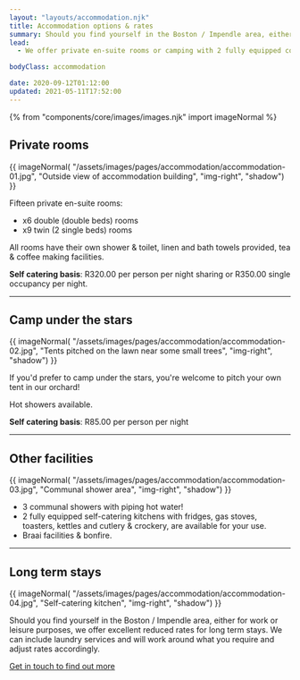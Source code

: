 ```yaml
---
layout: "layouts/accommodation.njk"
title: Accommodation options & rates
summary: Should you find yourself in the Boston / Impendle area, either for work or leisure purposes, we offer private en-suite rooms or camping with 2 fully equipped communal self catering kitchens.
lead:
  - We offer private en-suite rooms or camping with 2 fully equipped communal self catering kitchens.

bodyClass: accommodation

date: 2020-09-12T01:12:00
updated: 2021-05-11T17:52:00
---
```


{% from "components/core/images/images.njk" import imageNormal %}

## Private rooms

{{ imageNormal(
  "/assets/images/pages/accommodation/accommodation-01.jpg",
  "Outside view of accommodation building",
  "img-right",
  "shadow")
}}

Fifteen private en-suite rooms:

* x6 double (double beds) rooms
* x9 twin (2 single beds) rooms

All rooms have their own shower & toilet, linen and bath towels provided, tea & coffee making facilities.

**Self catering basis**: R320.00 per person per night sharing or R350.00 single occupancy per night.

---

## Camp under the stars

{{ imageNormal(
  "/assets/images/pages/accommodation/accommodation-02.jpg",
  "Tents pitched on the lawn near some small trees",
  "img-right",
  "shadow")
}}

If you'd prefer to camp under the stars, you're welcome to pitch your own tent in our orchard!

Hot showers available.

**Self catering basis**: R85.00 per person per night

---

## Other facilities

{{ imageNormal(
  "/assets/images/pages/accommodation/accommodation-03.jpg",
  "Communal shower area",
  "img-right",
  "shadow")
}}

* 3 communal showers with piping hot water!
* 2 fully equipped self-catering kitchens with fridges, gas stoves, toasters, kettles and cutlery & crockery, are available for your use.
* Braai facilities & bonfire.

---

## Long term stays

{{ imageNormal(
  "/assets/images/pages/accommodation/accommodation-04.jpg",
  "Self-catering kitchen",
  "img-right",
  "shadow")
}}

Should you find yourself in the Boston / Impendle area, either for work or leisure purposes, we offer excellent reduced rates for long term stays. We can include laundry services and will work around what you require and adjust rates accordingly.

[Get in touch to find out more][1]

[1]: /contact

